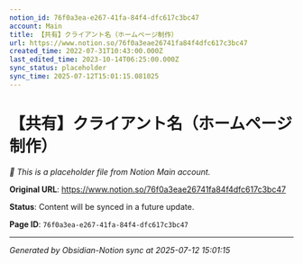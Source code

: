 ```yaml
---
notion_id: 76f0a3ea-e267-41fa-84f4-dfc617c3bc47
account: Main
title: 【共有】クライアント名（ホームページ制作）
url: https://www.notion.so/76f0a3eae26741fa84f4dfc617c3bc47
created_time: 2022-07-31T10:43:00.000Z
last_edited_time: 2023-10-14T06:25:00.000Z
sync_status: placeholder
sync_time: 2025-07-12T15:01:15.081025
---
```


# 【共有】クライアント名（ホームページ制作）

*🔄 This is a placeholder file from Notion Main account.*

**Original URL**: https://www.notion.so/76f0a3eae26741fa84f4dfc617c3bc47

**Status**: Content will be synced in a future update.

**Page ID**: `76f0a3ea-e267-41fa-84f4-dfc617c3bc47`

---

*Generated by Obsidian-Notion sync at 2025-07-12 15:01:15*
